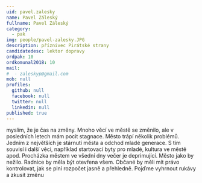 ```yaml
---
uid: pavel.zalesky
name: Pavel Záleský
fullname: Pavel Záleský
category:
  - pak
img: people/pavel-zalesky.JPG
description: příznivec Pirátské strany
candidatedesc: lektor dopravy
ordpak: 10
ordkomunal2018: 10
mail:
#  - zaleskyp@gmail.com
mob: null
profiles:
  github: null
  facebook: null
  twitter: null
  linkedin: null
published: true
---
```

myslím, že je čas na změny. Mnoho věcí ve městě se změnilo, ale v posledních letech mám pocit stagnace. Město trápí několik problémů. Jedním z největších je stárnutí města a odchod mladé generace. S tím souvisí i další věci, například startovací byty pro mladé, kultura ve městě apod. Procházka městem ve všední dny večer je deprimující. Město jako by nežilo. Radnice by měla být otevřena všem. Občané by měli mít právo kontrolovat, jak se plní rozpočet jasně a přehledně. Pojďme vyhrnout rukávy a zkusit změnu
